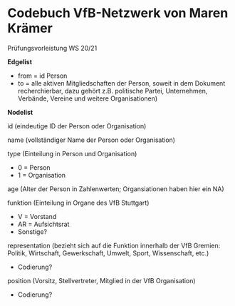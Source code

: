 # Codebuch VfB-Netzwerk von Maren Krämer
Prüfungsvorleistung WS 20/21

**Edgelist**  

- from = id Person
- to = alle aktiven Mitgliedschaften der Person, soweit in dem Dokument recherchierbar, dazu gehört z.B. politische Partei, Unternehmen, Verbände, Vereine und weitere Organisationen)

**Nodelist**

id (eindeutige ID der Person oder Organisation)

name (vollständiger Name der Person oder Organisation)

type (Einteilung in Person und Organisation)
- 0 = Person
- 1 = Organisation

age	(Alter der Person in Zahlenwerten; Organsiationen haben hier ein NA)

funktion (Einteilung in Organe des VfB Stuttgart)
- V = Vorstand
- AR = Aufsichtsrat	
- Sonstige?

representation (bezieht sich auf die Funktion innerhalb der VfB Gremien: Politik, Wirtschaft, Gewerkschaft, Umwelt, Sport, Wissenschaft, etc.)
- Codierung?

position (Vorsitz, Stellvertreter, Mitglied in der VfB Organisation)  
- Codierung?

